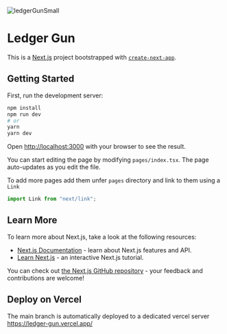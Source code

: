 
![ledgerGunSmall](https://user-images.githubusercontent.com/11752937/145725245-ec5caaa8-df36-456e-b38d-8a6f6bc2cd9d.gif)

# Ledger Gun

This is a [Next.js](https://nextjs.org/) project bootstrapped with [`create-next-app`](https://github.com/vercel/next.js/tree/canary/packages/create-next-app).

## Getting Started

First, run the development server:

```bash
npm install
npm run dev
# or
yarn
yarn dev
```

Open [http://localhost:3000](http://localhost:3000) with your browser to see the result.

You can start editing the page by modifying `pages/index.tsx`. The page auto-updates as you edit the file.

To add more pages add them unfer `pages` directory and link to them using a `Link`

```js
import Link from "next/link";
```

## Learn More

To learn more about Next.js, take a look at the following resources:

- [Next.js Documentation](https://nextjs.org/docs) - learn about Next.js features and API.
- [Learn Next.js](https://nextjs.org/learn) - an interactive Next.js tutorial.

You can check out [the Next.js GitHub repository](https://github.com/vercel/next.js/) - your feedback and contributions are welcome!

## Deploy on Vercel

The main branch is automatically deployed to a dedicated vercel server https://ledger-gun.vercel.app/
